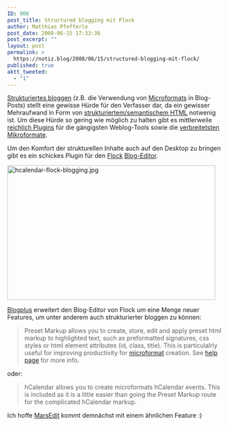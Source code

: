 ```yaml
---
ID: 906
post_title: Structured blogging mit Flock
author: Matthias Pfefferle
post_date: 2008-06-15 17:33:36
post_excerpt: ""
layout: post
permalink: >
  https://notiz.blog/2008/06/15/structured-blogging-mit-flock/
published: true
aktt_tweeted:
  - "1"
---
```

<a href="http://structuredblogging.org/">Strukturiertes bloggen</a> (z.B. die Verwendung von <a href="http://microformats.org">Microformats</a> in Blog-Posts) stellt eine gewisse Hürde für den Verfasser dar, da ein gewisser Mehraufwand in Form von <a href="http://microformats.org/wiki/posh">strukturiertem/semantischem HTML</a> notwenig ist. Um diese Hürde so gering wie möglich zu halten gibt es mittlerweile <a href="http://microformats.org/wiki/implementations">reichlich Plugins</a> für die gängigsten Weblog-Tools sowie die <a href="http://microformats.org/wiki/Main_Page#Specifications">verbreitetsten Mikroformate</a>.

Um den Komfort der strukturellen Inhalte auch auf den Desktop zu bringen gibt es ein schickes Plugin für den <a href="http://flock.com">Flock</a> <a href="http://flock.com/faq/show/29">Blog-Editor</a>.

<img src="http://notiz.blog/wp-content/uploads/2008/06/hcalendar-flock-blogging.jpg" alt="hcalendar-flock-blogging.jpg" border="0" width="480" height="310" />

<a href="http://flock.spatialviews.com/blogplus_features.html">Blogplus</a> erweitert den Blog-Editor von Flock um eine Menge neuer Features, um unter anderem auch strukturierter bloggen zu können:

<blockquote>Preset Markup allows you to create, store, edit and apply preset html markup to highlighted text, such as preformatted signatures, css styles or html element attributes (id, class, title). This is particulalrly useful for improving productivity for <a href="http://microformats.org">microformat</a> creation. See <a href="http://flock.spatialviews.com/blogplus_markup.html">help page</a> for more info.</blockquote>

oder:

<blockquote>hCalendar allows you to create microformats hCalendar events. This is included as it is a little easier than going the Preset Markup route for the complicated hCalendar markup.</blockquote>

Ich hoffe <a href="http://www.red-sweater.com/marsedit/">MarsEdit</a> kommt demnächst mit einem ähnlichen Feature :)